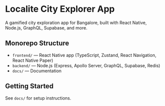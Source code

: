 # Localite City Explorer App

A gamified city exploration app for Bangalore, built with React Native, Node.js, GraphQL, Supabase, and more.

## Monorepo Structure
- `frontend/` — React Native app (TypeScript, Zustand, React Navigation, React Native Paper)
- `backend/` — Node.js (Express, Apollo Server, GraphQL, Supabase, Redis)
- `docs/` — Documentation

## Getting Started
See `docs/` for setup instructions.
